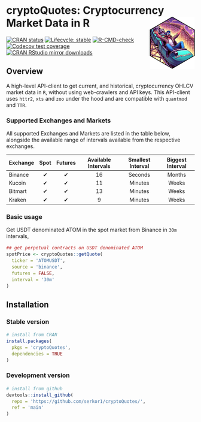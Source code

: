 
<!-- README.md is generated from README.Rmd. Please edit that file -->

# cryptoQuotes: Cryptocurrency Market Data in R <a href="https://serkor1.github.io/cryptoQuotes/"><img src="man/figures/logo.png" align="right" height="139" alt="cryptoQuotes website" /></a>

<!-- badges: start -->

[![CRAN
status](https://www.r-pkg.org/badges/version/cryptoQuotes)](https://CRAN.R-project.org/package=cryptoQuotes)
[![Lifecycle:
stable](https://img.shields.io/badge/lifecycle-stable-brightgreen.svg)](https://lifecycle.r-lib.org/articles/stages.html#stable)
[![R-CMD-check](https://github.com/serkor1/cryptoQuotes/actions/workflows/R-CMD-check.yaml/badge.svg)](https://github.com/serkor1/cryptoQuotes/actions/workflows/R-CMD-check.yaml)
[![Codecov test
coverage](https://codecov.io/gh/serkor1/cryptoQuotes/branch/main/graph/badge.svg)](https://app.codecov.io/gh/serkor1/cryptoQuotes?branch=main)
[![CRAN RStudio mirror
downloads](https://cranlogs.r-pkg.org/badges/last-month/cryptoQuotes?color=blue)](https://r-pkg.org/pkg/cryptoQuotes)
<!-- badges: end -->

## Overview

A high-level API-client to get current, and historical, cryptocurrency
OHLCV market data in `R`, without using web-crawlers and API keys. This
API-client uses `httr2`, `xts` and `zoo` under the hood and are
compatible with `quantmod` and `TTR`.

### Supported Exchanges and Markets

All supported Exchanges and Markets are listed in the table below,
alongside the available range of intervals available from the respective
exchanges.

<div align="center">

<table style="width:100%; margin-left: auto; margin-right: auto;" class="table">
<thead>
<tr>
<th style="text-align:left;">
Exchange
</th>
<th style="text-align:center;">
Spot
</th>
<th style="text-align:center;">
Futures
</th>
<th style="text-align:center;">
Available Intervals
</th>
<th style="text-align:center;">
Smallest Interval
</th>
<th style="text-align:center;">
Biggest Interval
</th>
</tr>
</thead>
<tbody>
<tr>
<td style="text-align:left;">
Binance
</td>
<td style="text-align:center;">
✔
</td>
<td style="text-align:center;">
✔
</td>
<td style="text-align:center;">
16
</td>
<td style="text-align:center;">
Seconds
</td>
<td style="text-align:center;">
Months
</td>
</tr>
<tr>
<td style="text-align:left;">
Kucoin
</td>
<td style="text-align:center;">
✔
</td>
<td style="text-align:center;">
✔
</td>
<td style="text-align:center;">
11
</td>
<td style="text-align:center;">
Minutes
</td>
<td style="text-align:center;">
Weeks
</td>
</tr>
<tr>
<td style="text-align:left;">
Bitmart
</td>
<td style="text-align:center;">
✔
</td>
<td style="text-align:center;">
✔
</td>
<td style="text-align:center;">
13
</td>
<td style="text-align:center;">
Minutes
</td>
<td style="text-align:center;">
Weeks
</td>
</tr>
<tr>
<td style="text-align:left;">
Kraken
</td>
<td style="text-align:center;">
✔
</td>
<td style="text-align:center;">
✔
</td>
<td style="text-align:center;">
9
</td>
<td style="text-align:center;">
Minutes
</td>
<td style="text-align:center;">
Weeks
</td>
</tr>
</tbody>
</table>

</div>

### Basic usage

Get USDT denominated ATOM in the spot market from Binance in `30m`
intervals,

``` r
## get perpetual contracts on USDT denominated ATOM
spotPrice <- cryptoQuotes::getQuote(
  ticker = 'ATOMUSDT',
  source = 'binance',
  futures = FALSE,
  interval = '30m'
)
```

## Installation

### Stable version

``` r
# install from CRAN
install.packages(
  pkgs = 'cryptoQuotes',
  dependencies = TRUE
)
```

### Development version

``` r
# install from github
devtools::install_github(
  repo = 'https://github.com/serkor1/cryptoQuotes/',
  ref = 'main'
)
```
